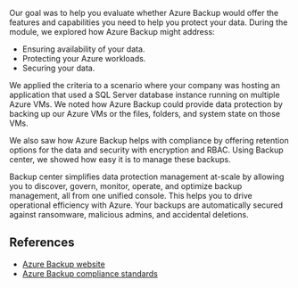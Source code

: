 
Our goal was to help you evaluate whether Azure Backup would offer the features and capabilities you need to help you protect your data. During the module, we explored how Azure Backup might address:

- Ensuring availability of your data.
- Protecting your Azure workloads.
- Securing your data.

We applied the criteria to a scenario where your company was hosting an application that used a SQL Server database instance running on multiple Azure VMs. We noted how Azure Backup could provide data protection by backing up our Azure VMs or the files, folders, and system state on those VMs.

We also saw how Azure Backup helps with compliance by offering retention options for the data and security with encryption and RBAC. Using Backup center, we showed how easy it is to manage these backups.

Backup center simplifies data protection management at-scale by allowing you to discover, govern, monitor, operate, and optimize backup management, all from one unified console. This helps you to drive operational efficiency with Azure. Your backups are automatically secured against ransomware, malicious admins, and accidental deletions.

## References

- [Azure Backup website](https://azure.microsoft.com/products/backup/)
- [Azure Backup compliance standards](https://learn.microsoft.com/en-us/azure/backup/compliance-offerings)
